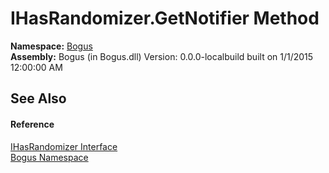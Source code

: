 # IHasRandomizer.GetNotifier Method 
 

**Namespace:**&nbsp;<a href="N_Bogus">Bogus</a><br />**Assembly:**&nbsp;Bogus (in Bogus.dll) Version: 0.0.0-localbuild built on 1/1/2015 12:00:00 AM

## See Also


#### Reference
<a href="T_Bogus_IHasRandomizer">IHasRandomizer Interface</a><br /><a href="N_Bogus">Bogus Namespace</a><br />